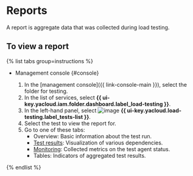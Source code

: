 # Reports

A report is aggregate data that was collected during load testing.

## To view a report

{% list tabs group=instructions %}

- Management console {#console}

   1. In the [management console]({{ link-console-main }}), select the folder for testing.
   1. In the list of services, select **{{ ui-key.yacloud.iam.folder.dashboard.label_load-testing }}**.
   1. In the left-hand panel, select ![image](../../_assets/load-testing/test.svg) **{{ ui-key.yacloud.load-testing.label_tests-list }}**.
   1. Select the test to view the report for.
   1. Go to one of these tabs:
      * Overview: Basic information about the test run.
      * [Test results](load-test-results.md): Visualization of various dependencies.
      * [Monitoring](monitoring.md): Collected metrics on the test agent status.
      * Tables: Indicators of aggregated test results.

{% endlist %}